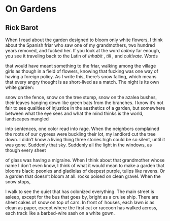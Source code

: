 # On Gardens
## Rick Barot
When I read about the garden
designed to bloom only white flowers,
I think about the Spanish friar who saw one
of my grandmothers, two hundred years
removed, and fucked her. If you look
at the word _colony_ far enough, you see it
traveling back to the Latin
of  _inhabit_ , _till_ , and _cultivate_. Words

that would have meant something
to the friar, walking among the village girls
as though in a field of flowers, knowing
that fucking was one way of   having
a foreign policy. As I write this, there’s snow
falling, which means that every
angry thought is as short-lived as a match.
The night is its own white garden:

snow on the fence, snow on the tree
stump, snow on the azalea bushes,
their leaves hanging down like green
bats from the branches. I know it’s not fair
to see qualities of injustice in the aesthetics
of a garden, but somewhere between
what the eye sees and what the mind thinks
is the world, landscapes mangled

into sentences, one color read into rage.
When the neighbors complained
the roots of our cypress were buckling
their lot, my landlord cut the tree down.
I didn’t know a living thing three stories high
could be so silent, until it was gone.
Suddenly that sky. Suddenly all the light
in the windows, as though every sheet

of glass was having a migraine.
When I think about that grandmother
whose name I don’t even know, I think of
what it would mean to make a garden
that blooms black: peonies and gladiolas
of deepest purple, tulips like ravens.
Or a garden that doesn’t bloom at all: rocks
poised on clean gravel. When the snow stops,

I walk to see the quiet that has colonized
everything. The main street is asleep, except
for the bus that goes by, bright as a cruise ship.
There are sheet cakes of  snow on top
of cars. In front of   houses, each lawn
is as clean as paper, except where the first cat
or raccoon has walked across, each track
like a barbed-wire sash on a white gown.